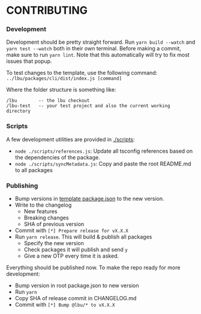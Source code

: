 # CONTRIBUTING

### Development

Development should be pretty straight forward. Run `yarn build --watch` and
`yarn test --watch` both in their own terminal. Before making a commit, make
sure to run `yarn lint`. Note that this automatically will try to fix most
issues that popup.

To test changes to the template, use the following command:
`../lbu/packages/cli/dist/index.js [command]`

Where the folder structure is something like:

```
/lbu        -- the lbu checkout
/lbu-test   -- your test project and also the current working directory
```

### Scripts

A few development utilities are provided in [./scripts](./scripts):

- `node ./scripts/references.js`: Update all tsconfig references based on the
  dependencies of the package.
- `node ./scripts/syncMetadata.js`: Copy and paste the root README.md to all
  packages

### Publishing

- Bump versions in [template package.json](./packages/cli/template/package.json)
  to the new version.
- Write to the changelog
  - New features
  - Breaking changes
  - SHA of previous version
- Commit with `[*] Prepare release for vX.X.X`
- Run `yarn release`. This will build & publish all packages
  - Specify the new version
  - Check packages it will publish and send `y`
  - Give a new OTP every time it is asked.

Everything should be published now. To make the repo ready for more development:

- Bump version in root package.json to new version
- Run `yarn`
- Copy SHA of release commit in CHANGELOG.md
- Commit with `[*] Bump @lbu/* to vX.X.X`
